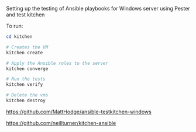 Setting up the testing of Ansible playbooks for Windows server using Pester and test kitchen

To run:

```powershell
cd kitchen

# Creates the VM
kitchen create

# Apply the Ansible roles to the server
kitchen converge

# Run the tests
kitchen verify

# Delete the vms
kitchen destroy

```

https://github.com/MattHodge/ansible-testkitchen-windows

https://github.com/neillturner/kitchen-ansible